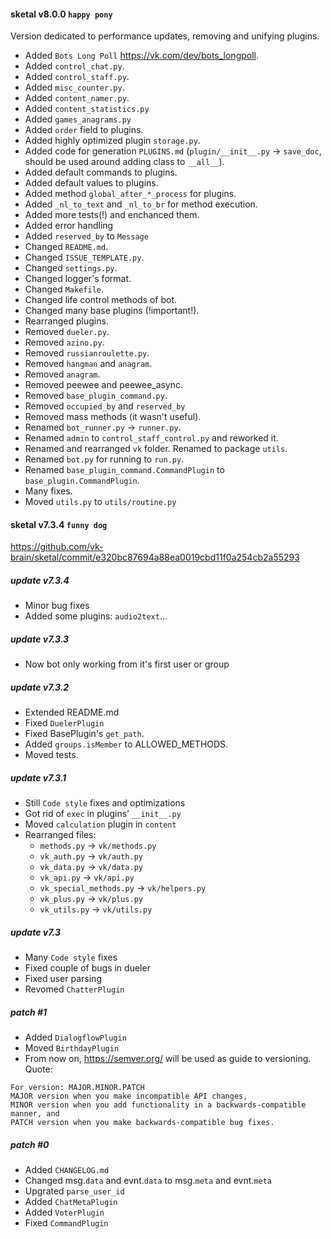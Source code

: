 #### sketal v8.0.0 `happy pony`
Version dedicated to performance updates, removing and unifying plugins.
- Added `Bots Long Poll` https://vk.com/dev/bots_longpoll.
- Added `control_chat.py`.
- Added `control_staff.py`.
- Added `misc_counter.py`.
- Added `content_namer.py`.
- Added `content_statistics.py`
- Added `games_anagrams.py`
- Added `order` field to plugins.
- Added highly optimized plugin `storage.py`.
- Added code for generation `PLUGINS.md` (`plugin/__init__.py` -> `save_doc`, should be used around adding class to `__all__`).
- Added default commands to plugins.
- Added default values to plugins.
- Added method `global_after_*_process` for plugins.
- Added `_nl_to_text` and `_nl_to_br` for method execution.
- Added more tests(!) and enchanced them.
- Added error handling
- Added `reserved_by` to `Message`
- Changed `README.md`.
- Changed `ISSUE_TEMPLATE.py`.
- Changed `settings.py`.
- Changed logger's format.
- Changed `Makefile`.
- Changed life control methods of bot.
- Changed many base plugins (!important!).
- Rearranged plugins.
- Removed `dueler.py`.
- Removed `azino.py`.
- Removed `russianroulette.py`.
- Removed `hangman` and `anagram`.
- Removed `anagram`.
- Removed peewee and peewee_async.
- Removed `base_plugin_command.py`.
- Removed `occupied_by` and `reserved_by`
- Removed mass methods (it wasn't useful).
- Renamed `bot_runner.py` -> `runner.py`.
- Renamed `admin` to `control_staff_control.py` and reworked it.
- Renamed and rearranged `vk` folder. Renamed to package `utils`.
- Renamed `bot.py` for running to `run.py`.
- Renamed `base_plugin_command.CommandPlugin` to `base_plugin.CommandPlugin`.
- Many fixes.
- Moved `utils.py` to `utils/routine.py`

#### sketal v7.3.4 `funny dog`
https://github.com/vk-brain/sketal/commit/e320bc87694a88ea0019cbd11f0a254cb2a55293

##### update v7.3.4
- Minor bug fixes
- Added some plugins: `audio2text`...

##### update v7.3.3
- Now bot only working from it's first user or group

##### update v7.3.2
- Extended README.md
- Fixed `DuelerPlugin`
- Fixed BasePlugin's `get_path`.
- Added `groups.isMember` to ALLOWED_METHODS.
- Moved tests.

##### update v7.3.1
- Still `Code style` fixes and optimizations
- Got rid of `exec` in plugins' `__init__.py`
- Moved `calculation` plugin in `content`
- Rearranged files:
  - `methods.py` -> `vk/methods.py`
  - `vk_auth.py` -> `vk/auth.py`
  - `vk_data.py` -> `vk/data.py`
  - `vk_api.py` -> `vk/api.py`
  - `vk_special_methods.py` -> `vk/helpers.py`
  - `vk_plus.py` -> `vk/plus.py`
  - `vk_utils.py` -> `vk/utils.py`

##### update v7.3
- Many `Code style` fixes
- Fixed couple of bugs in dueler
- Fixed user parsing
- Revomed `ChatterPlugin`

##### patch #1
- Added `DialogflowPlugin`
- Moved `BirthdayPlugin`
- From now on, https://semver.org/ will be used as guide to versioning. Quote:
```
For version: MAJOR.MINOR.PATCH
MAJOR version when you make incompatible API changes,
MINOR version when you add functionality in a backwards-compatible manner, and
PATCH version when you make backwards-compatible bug fixes.
```

##### patch #0
- Added `CHANGELOG.md`
- Changed msg.`data` and evnt.`data` to msg.`meta` and evnt.`meta`
- Upgrated `parse_user_id`
- Added `ChatMetaPlugin`
- Added `VoterPlugin`
- Fixed `CommandPlugin`
